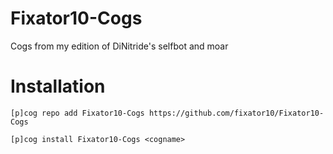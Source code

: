 # Fixator10-Cogs
Cogs from my edition of DiNitride's selfbot and moar

# Installation
`[p]cog repo add Fixator10-Cogs https://github.com/fixator10/Fixator10-Cogs`

`[p]cog install Fixator10-Cogs <cogname>`
